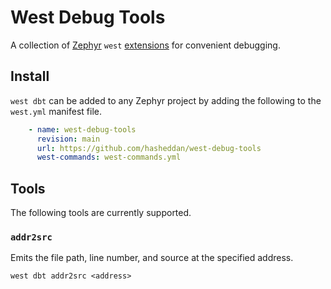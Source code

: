 # West Debug Tools

A collection of [Zephyr](https://zephyrproject.org/) `west`
[extensions](https://docs.zephyrproject.org/latest/develop/west/extensions.html)
for convenient debugging.

## Install

`west dbt` can be added to any Zephyr project by adding the following to the
`west.yml` manifest file.

```yaml
    - name: west-debug-tools
      revision: main
      url: https://github.com/hasheddan/west-debug-tools
      west-commands: west-commands.yml
```

## Tools

The following tools are currently supported.

### `addr2src`

Emits the file path, line number, and source at the specified address.

```
west dbt addr2src <address>
```
